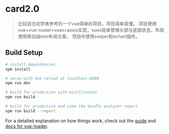 # card2.0

> 比较适合初学者参考的一个vue简单的项目，项目简单易懂。
项目使用vue+vue-router+vuex+axios实现，vuex简单管理头部与底部状态，布局使用移动端rem布局方案， 项目中使用swiper和echart插件。
## Build Setup

``` bash
# install dependencies
npm install

# serve with hot reload at localhost:8080
npm run dev

# build for production with minification
npm run build

# build for production and view the bundle analyzer report
npm run build --report
```

For a detailed explanation on how things work, check out the [guide](http://vuejs-templates.github.io/webpack/) and [docs for vue-loader](http://vuejs.github.io/vue-loader).
